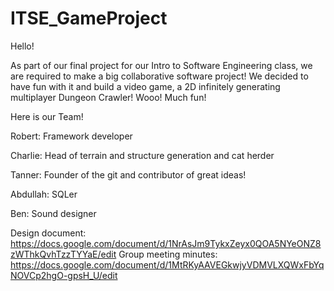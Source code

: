 # ITSE_GameProject

Hello!

As part of our final project for our Intro to Software Engineering class, we are required to make a big collaborative software project!
We decided to have fun with it and build a video game, a 2D infinitely generating multiplayer Dungeon Crawler! Wooo! Much fun!

Here is our Team!

Robert: Framework developer

Charlie: Head of terrain and structure generation and cat herder

Tanner: Founder of the git and contributor of great ideas!

Abdullah: SQLer

Ben: Sound designer

Design document: https://docs.google.com/document/d/1NrAsJm9TykxZeyx0QOA5NYeONZ8zWThkQvhTzzTYYaE/edit
Group meeting minutes: https://docs.google.com/document/d/1MtRKyAAVEGkwjyVDMVLXQWxFbYqNOVCp2hgO-gpsH_U/edit
